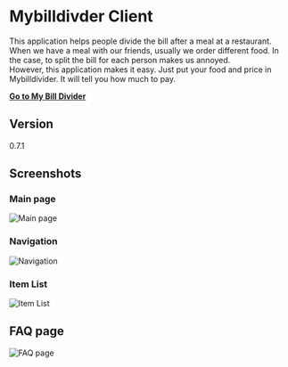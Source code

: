 # Mybilldivder Client
This application helps people divide the bill after a meal at a restaurant.  
When we have a meal with our friends, usually we order different food. In the case, to split the bill for each person makes us annoyed.  
However, this application makes it easy. Just put your food and price in Mybilldivider. It will tell you how much to pay.  


<b>[Go to My Bill Divider](http://mybilldivider.com)</b>

## Version
0.7.1

## Screenshots
### Main page
![Main page](https://heunsig-portfolio.s3.ca-central-1.amazonaws.com/mybilldivider/modified_01.png)

### Navigation
![Navigation](https://heunsig-portfolio.s3.ca-central-1.amazonaws.com/mybilldivider/modified_02.png)

### Item List
![Item List](https://heunsig-portfolio.s3.ca-central-1.amazonaws.com/mybilldivider/modified_03.png)

## FAQ page
![FAQ page](https://heunsig-portfolio.s3.ca-central-1.amazonaws.com/mybilldivider/modified_04.png)
